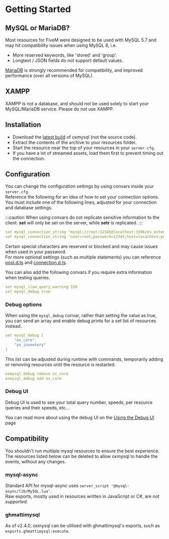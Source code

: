 # Getting Started

## MySQL or MariaDB?

Most resources for FiveM were designed to be used with MySQL 5.7 and may hit compatibility issues when using MySQL 8, i.e.

- More reserved keywords, like 'stored' and 'group'.
- Longtext / JSON fields do not support default values.

[MariaDB](https://mariadb.org/) is strongly recommended for compatibility, and improved performance (over all versions of MySQL).

## XAMPP

XAMPP is not a database, and should not be used solely to start your MySQL/MariaDB service. Please _do not_ use XAMPP.

## Installation

- Download the [latest build](https://github.com/overextended/oxmysql/releases/latest) of oxmysql (not the source code).
- Extract the contents of the archive to your resources folder.
- Start the resource near the top of your resources in your `server.cfg`.
- If you have a lot of streamed assets, load them first to prevent timing out the connection.

## Configuration

You can change the configuration settings by using convars inside your `server.cfg`.  
Reference the following for an idea of how to set your connection options.  
You must include one of the following lines, adjusted for your connection and database settings.

:::caution
When using convars do not replicate sensitive information to the client.
**set** will only be set on the server, while **setr** is replicated.
:::

```yaml
set mysql_connection_string "mysql://root:12345@localhost:3306/es_extended?charset=utf8mb4"
set mysql_connection_string "user=root;password=12345;host=localhost;port=3306;database=es_extended;charset=utf8mb4"
```

Certain special characters are reserved or blocked and may cause issues when used in your password.  
For more optional settings (such as multiple statements) you can reference [pool.d.ts](https://github.com/sidorares/node-mysql2/blob/master/typings/mysql/lib/Pool.d.ts#L10) and [connection.d.ts](https://github.com/sidorares/node-mysql2/blob/master/typings/mysql/lib/Connection.d.ts#L8).

You can also add the following convars if you require extra information when testing queries.

```yaml
set mysql_slow_query_warning 150
set mysql_debug true
```

### Debug options

When using the `mysql_debug` convar, rather than setting the value as true, you can send an array and enable debug prints for a set list of resources instead.

```yaml
set mysql_debug [
    "ox_core",
    "ox_inventory"
]
```

This list can be adjusted during runtime with commands, temporarily adding or removing resources until the resource is restarted.

```yaml
oxmysql_debug remove ox_core
oxmysql_debug add ox_core
```

### Debug UI

Debug UI is used to see your total query number, speeds, per resource queries and their speeds, etc...

You can read more about using the debug UI on the [Using the Debug UI](/docs/oxmysql/Getting%20Started/ui) page

## Compatibility

You shouldn't run multiple mysql resources to ensure the best experience.  
The resources listed below can be deleted to allow oxmysql to handle the events, without any changes.

### mysql-async

Standard API for mysql-async uses `server_script '@mysql-async/lib/MySQL.lua'`.  
Raw exports, mostly used in resources written in JavaScript or C#, are _not supported_.

### ghmattimysql

As of v2.4.0, oxmysql can be utilised with ghmattimysql's exports, such as `exports.ghmattimysql:execute`.
